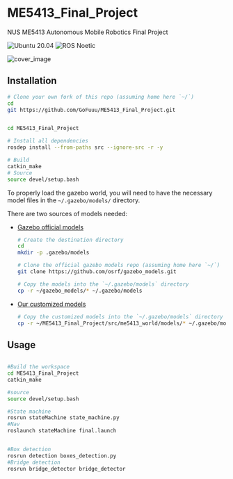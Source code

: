 # ME5413_Final_Project

NUS ME5413 Autonomous Mobile Robotics Final Project
> 
![Ubuntu 20.04](https://img.shields.io/badge/OS-Ubuntu_20.04-informational?style=flat&logo=ubuntu&logoColor=white&color=2bbc8a)
![ROS Noetic](https://img.shields.io/badge/Tools-ROS_Noetic-informational?style=flat&logo=ROS&logoColor=white&color=2bbc8a)

![cover_image](src/me5413_world/media/gz_world.png)


## Installation


```bash
# Clone your own fork of this repo (assuming home here `~/`)
cd
git https://github.com/GoFuuu/ME5413_Final_Project.git


cd ME5413_Final_Project

# Install all dependencies
rosdep install --from-paths src --ignore-src -r -y

# Build
catkin_make
# Source 
source devel/setup.bash
```

To properly load the gazebo world, you will need to have the necessary model files in the `~/.gazebo/models/` directory.

There are two sources of models needed:

* [Gazebo official models](https://github.com/osrf/gazebo_models)
  
  ```bash
  # Create the destination directory
  cd
  mkdir -p .gazebo/models

  # Clone the official gazebo models repo (assuming home here `~/`)
  git clone https://github.com/osrf/gazebo_models.git

  # Copy the models into the `~/.gazebo/models` directory
  cp -r ~/gazebo_models/* ~/.gazebo/models
  ```

* [Our customized models](https://github.com/NUS-Advanced-Robotics-Centre/ME5413_Final_Project/tree/main/src/me5413_world/models)

  ```bash
  # Copy the customized models into the `~/.gazebo/models` directory
  cp -r ~/ME5413_Final_Project/src/me5413_world/models/* ~/.gazebo/models
  ```

## Usage
```bash

#Build the workspace
cd ME5413_Final_Project
catkin_make

#source 
source devel/setup.bash

#State machine
rosrun stateMachine state_machine.py
#Nav
roslaunch stateMachine final.launch


#Box detection
rosrun detection boxes_detection.py
#Bridge detection
rosrun bridge_detector bridge_detector



```